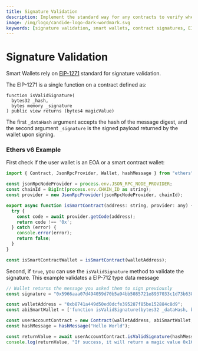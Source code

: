 ```yaml
---
title: Signature Validation
description: Implement the standard way for any contracts to verify whether a signature on a behalf of a given contract is valid. This is possible via the implementation of a isValidSignature (hash, signature) function on the signing contract, which can be called to validate a signature.
image: /img/logo/candide-logo-dark-wordmark.svg
keywords: [signature validation, smart wallets, contract signatures, EIP-1271]
---
```

# Signature Validation

Smart Wallets rely on [EIP-1271](https://eips.ethereum.org/EIPS/eip-1271) standard for signature validation.

The EIP-1271 is a single function on a contract defined as:

```
function isValidSignature(
  bytes32 _hash,
  bytes memory _signature
) public view returns (bytes4 magicValue)
```
The first `_dataHash` argument accepts the hash of the message digest, and the second argument `_signature` is the signed payload returned by the wallet upon signing.

### Ethers v6 Example
First check if the user wallet is an EOA or a smart contract wallet:

```js
import { Contract, JsonRpcProvider, Wallet, hashMessage } from "ethers";

const jsonRpcNodeProvider = process.env.JSON_RPC_NODE_PROVIDER;
const chainId = BigInt(process.env.CHAIN_ID as string);
const provider = new JsonRpcProvider(jsonRpcNodeProvider, chainId);

export async function isSmartContract(address: string, provider: any) {
  try {
    const code = await provider.getCode(address);
    return code !== '0x';
  } catch (error) {
    console.error(error);
    return false;
  }
}

const isSmartContractWallet = isSmartContract(walletAddress);
```

Second, if `true`, you can use the `isValidSignature` method to validate the signature. This example validates a EIP-712 type data message

```js
// Wallet returns the message you asked them to sign previously
const signature = "0x5966aaa07d494059d70b5a94bb5085721e8937033c1d73b6380786d55bc815a832bb14d11ddc406512a1a27ebcbd7b7c4f0ce686c654a20b8c060cd925a81ec51c";

const walletAddress = "0xb8741a449d50ed0dcfe395287f85be152884c8d9";
const abiSmartWallet = ['function isValidSignature(bytes32 _dataHash, bytes calldata _signature) external view returns (bytes4)'];

const userAccountContract = new Contract(walletAddress, abiSmartWallet, provider);
const hashMessage = hashMessage("Hello World");

const returnValue = await userAccountContract.isValidSignature(hashMessage, signature);
console.log(returnValue, "If success, it will return a magic value 0x1626ba7e");
```